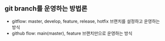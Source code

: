 ## git branch를 운영하는 방법론

- gitflow: master, develop, feature, release, hotfix 브랜치를 설정하고 운영하는 방식
- github flow: main(master), feature 브랜치만으로 운영하는 방식